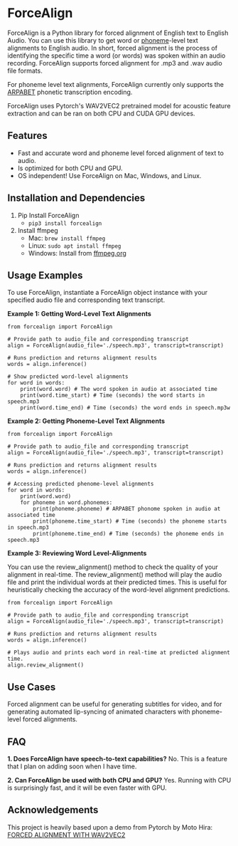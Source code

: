 # ForceAlign 
ForceAlign is a Python library for forced alignment of English text to English Audio. You can use this library to get word or [phoneme](https://en.wikipedia.org/wiki/Phoneme)-level text alignments to English audio. In short, forced alignment is the process of identifying the specific time a word (or words) was spoken within an audio recording. ForceAlign supports forced alignment for .mp3 and .wav audio file formats.

For phoneme level text alignments, ForceAlign currently only supports the [ARPABET](https://en.wikipedia.org/wiki/ARPABET) phonetic transcription encoding. 

ForceAlign uses Pytorch's WAV2VEC2 pretrained model for acoustic feature extraction and can be ran on both CPU and CUDA GPU devices.

## Features
- Fast and accurate word and phoneme level forced alignment of text to audio.
- Is optimized for both CPU and GPU.
- OS independent! Use ForceAlign on Mac, Windows, and Linux.

## Installation and Dependencies
1. Pip Install ForceAlign
	- `pip3 install forcealign`
2. Install ffmpeg
	- Mac: `brew install ffmpeg`
	- Linux: `sudo apt install ffmpeg`
	- Windows: Install from [ffmpeg.org](https://ffmpeg.org/download.html)

## Usage Examples
To use ForceAlign, instantiate a ForceAlign object instance with your specified audio file and corresponding text transcript. 

**Example 1: Getting Word-Level Text Alignments**
```
from forcealign import ForceAlign

# Provide path to audio_file and corresponding transcript
align = ForceAlign(audio_file='./speech.mp3', transcript=transcript)

# Runs prediction and returns alignment results
words = align.inference()

# Show predicted word-level alignments
for word in words:
	print(word.word) # The word spoken in audio at associated time
	print(word.time_start) # Time (seconds) the word starts in speech.mp3
	print(word.time_end) # Time (seconds) the word ends in speech.mp3w

```

**Example 2: Getting Phoneme-Level Text Alignments**
```
from forcealign import ForceAlign

# Provide path to audio_file and corresponding transcript
align = ForceAlign(audio_file='./speech.mp3', transcript=transcript)

# Runs prediction and returns alignment results
words = align.inference() 

# Accessing predicted phenome-level alignments
for word in words:
	print(word.word)
	for phoneme in word.phonemes:
		print(phoneme.phoneme) # ARPABET phonome spoken in audio at associated time
		print(phoneme.time_start) # Time (seconds) the phoneme starts in speech.mp3
		print(phoneme.time_end) # Time (seconds) the phoneme ends in speech.mp3

```

**Example 3: Reviewing Word Level-Alignments**

You can use the review_alignment() method to check the quality of your alignment in real-time. The review_alignment() method will play the audio file and print the individual words at their predicted times. This is useful for heuristically checking the accuracy of the word-level alignment predictions.
```
from forcealign import ForceAlign

# Provide path to audio_file and corresponding transcript
align = ForceAlign(audio_file='./speech.mp3', transcript=transcript)

# Runs prediction and returns alignment results
words = align.inference() 

# Plays audio and prints each word in real-time at predicted alignment time.
align.review_alignment()

```

## Use Cases
Forced alignment can be useful for generating subtitles for video, and for generating automated lip-syncing of animated characters with phoneme-level forced alignments. 

## FAQ
**1. Does ForceAlign have speech-to-text capabilities?**
No. This is a feature that I plan on adding soon when I have time.

**2. Can ForceAlign be used with both CPU and GPU?**
Yes. Running with CPU is surprisingly fast, and it will be even faster with GPU. 

## Acknowledgements
This project is heavily based upon a demo from Pytorch by Moto Hira: [FORCED ALIGNMENT WITH WAV2VEC2](https://pytorch.org/audio/stable/tutorials/forced_alignment_tutorial.html)